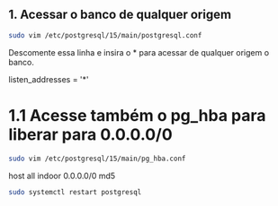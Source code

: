 ## 1. Acessar o banco de qualquer origem

```bash
sudo vim /etc/postgresql/15/main/postgresql.conf

```
Descomente essa linha e insira o * para acessar de qualquer origem o banco.

listen_addresses = '*'

# 1.1 Acesse também o pg_hba para liberar para 0.0.0.0/0 

```bash
sudo vim /etc/postgresql/15/main/pg_hba.conf
```

host    all             indoor        0.0.0.0/0            md5

```bash
sudo systemctl restart postgresql
```